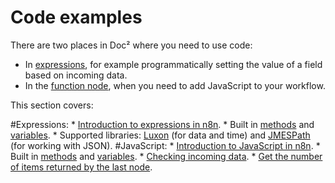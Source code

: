 # Code examples

There are two places in Doc² where you need to use code:

* In [expressions](/workflow/code-examples/expressions/), for example programmatically setting the value of a field based on incoming data.
* In the [function node](/workflow/integrations/core-nodes/workflow-nodes-base.function/), when you need to add JavaScript to your workflow.

This section covers:

#Expressions:
    * [Introduction to expressions in n8n](/workflow//code-examples/expressions/).
    * Built in [methods](/workflow//code-examples/expressions/methods/) and [variables](/workflow//code-examples/expressions/variables/).
    * Supported libraries: [Luxon](/workflow//code-examples/expressions/luxon/) (for data and time) and [JMESPath](/workflow//code-examples/expressions/jmespath/) (for working with JSON).
#JavaScript:
    * [Introduction to JavaScript in n8n](/workflow//code-examples/javascript-functions/).
    * Built in [methods](/workflow//code-examples/javascript-functions/methods/) and [variables](/code-examples/javascript-functions/variables/).
    * [Checking incoming data](/workflow//code-examples/javascript-functions/check-incoming-data/).
    * [Get the number of items returned by the last node](/workflow//code-examples/javascript-functions/number-items-last-node/).